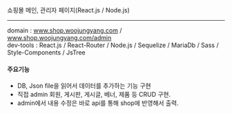 쇼핑몰 메인, 관리자 페이지(React.js / Node.js)

---

domain : www.shop.woojungyang.com / www.shop.woojungyang.com/admin <br>
dev-tools : React.js / React-Router / Node.js / Sequelize / MariaDb / Sass / Style-Components / JsTree

#### 주요기능

- DB, Json file을 읽어서 데이터를 추가하는 기능 구현
- 직접 admin 회원, 게시판, 게시글, 베너, 제품 등 CRUD 구현.
- admin에서 내용 수정은 바로 api를 통해 shop에 반영해서 출력.
